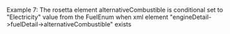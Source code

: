Example 7:
The rosetta element alternativeCombustible is conditional set to "Electricity" value from the FuelEnum when xml
element "engineDetail->fuelDetail->alternativeCombustible" exists